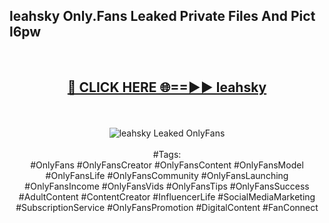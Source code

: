 <h2>leahsky Only.Fans Leaked Private Files And Pict l6pw</h2>
<br>
<div align="center">
<h2><a href="https://mediafiles.top/leahsky" rel="nofollow">🔴 CLICK HERE 🌐==►► leahsky</a></h2>
<br>
<br>
<a href="https://mediafiles.top/leahsky" rel="nofollow" data-target="animated-image.originalLink"><img src="https://i.ibb.co.com/WyWwxjT/player-gif2.gif" alt="leahsky Leaked OnlyFans" style="max-width: 100%; display: inline-block;" data-target="animated-image.originalImage"></a>
<br><br>
#Tags:
<br>
#OnlyFans #OnlyFansCreator #OnlyFansContent #OnlyFansModel #OnlyFansLife #OnlyFansCommunity #OnlyFansLaunching #OnlyFansIncome #OnlyFansVids #OnlyFansTips #OnlyFansSuccess #AdultContent #ContentCreator #InfluencerLife #SocialMediaMarketing #SubscriptionService #OnlyFansPromotion #DigitalContent #FanConnect
</div>
<br>